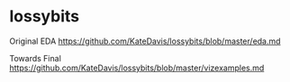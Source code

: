 lossybits
=========


Original EDA https://github.com/KateDavis/lossybits/blob/master/eda.md

Towards Final https://github.com/KateDavis/lossybits/blob/master/vizexamples.md
